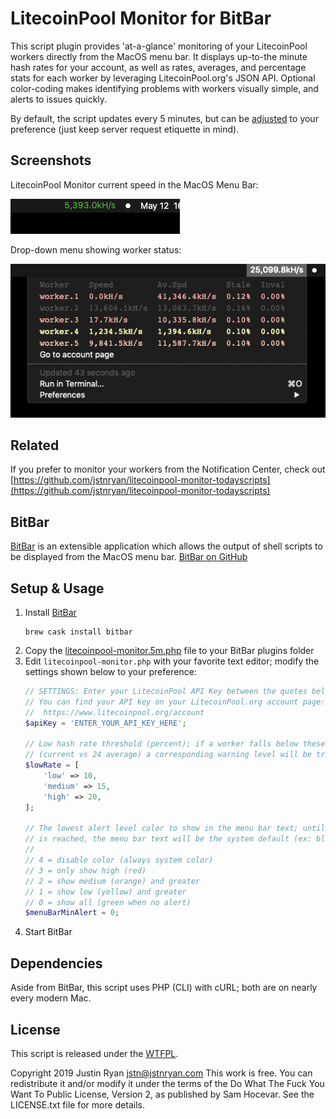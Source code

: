 # LitecoinPool Monitor for BitBar
This script plugin provides 'at-a-glance' monitoring of your LitecoinPool workers directly from the MacOS menu bar. It displays up-to-the minute hash rates for your account, as well as rates, averages, and percentage stats for each worker by leveraging LitecoinPool.org's JSON API. Optional color-coding makes identifying problems with workers visually simple, and alerts to issues quickly.

By default, the script updates every 5 minutes, but can be [adjusted](https://github.com/matryer/bitbar#configure-the-refresh-time) to your preference (just keep server request etiquette in mind).

## Screenshots
LitecoinPool Monitor current speed in the MacOS Menu Bar:

![LitecoinPool Monitor in Menu Bar](screenshot01.png)

Drop-down menu showing worker status:

![LitecoinPool Monitor with drop down menu shown](screenshot02.png)

## Related
If you prefer to monitor your workers from the Notification Center, check out [https://github.com/jstnryan/litecoinpool-monitor-todayscripts](https://github.com/jstnryan/litecoinpool-monitor-todayscripts)

## BitBar
[BitBar](https://getbitbar.com/) is an extensible application which allows the output of shell scripts to be displayed from the MacOS menu bar. [BitBar on GitHub](https://github.com/matryer/bitbar)

## Setup & Usage
1. Install [BitBar](https://github.com/matryer/bitbar#get-started)
   ````
   brew cask install bitbar
   ````
1. Copy the [litecoinpool-monitor.5m.php](litecoinpool-monitor.5m.php) file to your BitBar plugins folder
1. Edit `litecoinpool-monitor.php` with your favorite text editor; modify the settings shown below to your preference:
   ````php
   // SETTINGS: Enter your LitecoinPool API Key between the quotes below
   // You can find your API key on your LitecoinPool.org account page:
   //  https://www.litecoinpool.org/account
   $apiKey = 'ENTER_YOUR_API_KEY_HERE';

   // Low hash rate threshold (percent); if a worker falls below these thresholds
   // (current vs 24 average) a corresponding warning level will be triggered
   $lowRate = [
       'low' => 10,
       'medium' => 15,
       'high' => 20,
   ];

   // The lowest alert level color to show in the menu bar text; until this level
   // is reached, the menu bar text will be the system default (ex: black or white)
   //
   // 4 = disable color (always system color)
   // 3 = only show high (red)
   // 2 = show medium (orange) and greater
   // 1 = show low (yellow) and greater
   // 0 = show all (green when no alert)
   $menuBarMinAlert = 0;
   ````
1. Start BitBar

## Dependencies
Aside from BitBar, this script uses PHP (CLI) with cURL; both are on nearly every modern Mac.

## License
This script is released under the [WTFPL](http://www.wtfpl.net/).

Copyright 2019 Justin Ryan <jstn@jstnryan.com>
This work is free. You can redistribute it and/or modify it under the
terms of the Do What The Fuck You Want To Public License, Version 2,
as published by Sam Hocevar. See the LICENSE.txt file for more details.